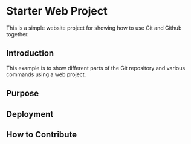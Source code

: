 # Starter Web Project

This is a simple website project for showing how to use Git and Github together.

## Introduction

This example is to show different parts of the Git repository and various commands using a web project.

## Purpose



## Deployment

## How to Contribute